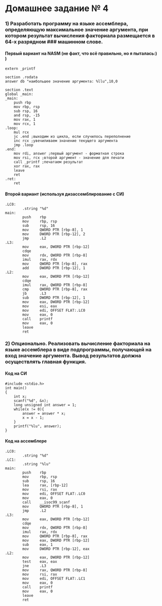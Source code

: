 # Домашнее задание № 4
### 1) Разработать программу на языке ассемблера, определяющую максимальное значение аргумента, при котором результат вычисления факториала размещается в 64-х разрядном ### машинном слове.
#### Первый вариант на NASM (не факт, что всё правильно, но я пыталась:) )
    extern _printf

    section .rodata
    answer db "наибольшее значение аргумента: %llu",10,0

    section .text
    global _main:
    _main:
        push rbp
        mov rbp, rsp
        sub rsp, 16
        and rsp, -15 
        mov rax, 1 
        mov rcx, 1
    .loop:
        mul rcx
        jc .end ;выходим из цикла, если случилось переполнение
        inc rcx ;увечиливаем значение текущего аргумента
        jmp .loop
    .end:
        mov rdi, answer ;первый аргумент - форматная строка
        mov rsi, rcx ;второй аргумент - значение для печати
        call _printf ;печатаем результат
        xor rax, rax
        leave
        ret
    .ret:
        ret
#### Второй вариант (используя дизассемблирование с СИ)
    .LC0:
            .string "%d"
    main:
            push    rbp
            mov     rbp, rsp
            sub     rsp, 16
            mov     QWORD PTR [rbp-8], 1
            mov     DWORD PTR [rbp-12], 2
            jmp     .L2
    .L3:
            mov     eax, DWORD PTR [rbp-12]
            cdqe
            mov     rdx, QWORD PTR [rbp-8]
            imul    rax, rdx
            mov     QWORD PTR [rbp-8], rax
            add     DWORD PTR [rbp-12], 1
    .L2:
            mov     eax, DWORD PTR [rbp-12]
            cdqe
            imul    rax, QWORD PTR [rbp-8]
            cmp     QWORD PTR [rbp-8], rax
            jb      .L3
            sub     DWORD PTR [rbp-12], 1
            mov     eax, DWORD PTR [rbp-12]
            mov     esi, eax
            mov     edi, OFFSET FLAT:.LC0
            mov     eax, 0
            call    printf
            mov     eax, 0
            leave
            ret
### 2) Опционально. Реализовать вычисление факториала на языке ассемблера в виде подпрограммы, получающей на вход значение аргумента. Вывод результатов должна осуществлять главная функция.
#### Код на СИ
    #include <stdio.h>
    int main()
    {
        int x;
        scanf("%d", &x);
        long unsigned int answer = 1;
        while(x != 0){
            answer = answer * x;
            x = x - 1;
        }
        printf("%lu", answer);
    }
#### Код на ассемблере
    .LC0:
            .string "%d"
    .LC1:
            .string "%lu"
    main:
            push    rbp
            mov     rbp, rsp
            sub     rsp, 16
            lea     rax, [rbp-12]
            mov     rsi, rax
            mov     edi, OFFSET FLAT:.LC0
            mov     eax, 0
            call    __isoc99_scanf
            mov     QWORD PTR [rbp-8], 1
            jmp     .L2
    .L3:
            mov     eax, DWORD PTR [rbp-12]
            cdqe
            mov     rdx, QWORD PTR [rbp-8]
            imul    rax, rdx
            mov     QWORD PTR [rbp-8], rax
            mov     eax, DWORD PTR [rbp-12]
            sub     eax, 1
            mov     DWORD PTR [rbp-12], eax
    .L2:
            mov     eax, DWORD PTR [rbp-12]
            test    eax, eax
            jne     .L3
            mov     rax, QWORD PTR [rbp-8]
            mov     rsi, rax
            mov     edi, OFFSET FLAT:.LC1
            mov     eax, 0
            call    printf
            mov     eax, 0
            leave
            ret
